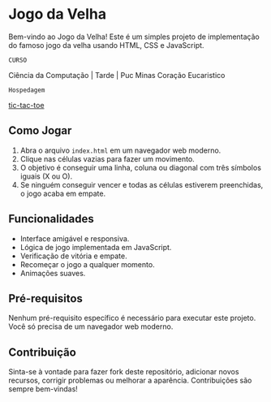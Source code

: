 # Jogo da Velha

Bem-vindo ao Jogo da Velha! Este é um simples projeto de implementação do famoso jogo da velha usando HTML, CSS e JavaScript.

`CURSO` 

Ciência da Computação | Tarde | Puc Minas Coração Eucaristico

`Hospedagem`  

[tic-tac-toe](https://tavaresslc.github.io/tic-tac-toe/)

## Como Jogar

1. Abra o arquivo `index.html` em um navegador web moderno.
2. Clique nas células vazias para fazer um movimento.
3. O objetivo é conseguir uma linha, coluna ou diagonal com três símbolos iguais (X ou O).
4. Se ninguém conseguir vencer e todas as células estiverem preenchidas, o jogo acaba em empate.

## Funcionalidades

- Interface amigável e responsiva.
- Lógica de jogo implementada em JavaScript.
- Verificação de vitória e empate.
- Recomeçar o jogo a qualquer momento.
- Animações suaves.

## Pré-requisitos

Nenhum pré-requisito específico é necessário para executar este projeto. Você só precisa de um navegador web moderno.

## Contribuição

Sinta-se à vontade para fazer fork deste repositório, adicionar novos recursos, corrigir problemas ou melhorar a aparência. Contribuições são sempre bem-vindas!

